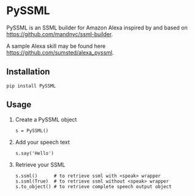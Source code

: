 # PySSML

PySSML is an SSML builder for Amazon Alexa inspired by and based on https://github.com/mandnyc/ssml-builder.

A sample Alexa skill may be found here https://github.com/sumsted/alexa_pyssml.

## Installation

```
pip install PySSML
```

## Usage

1. Create a PySSML object

    ```
    s = PySSML()
    ```

2. Add your speech text

    ```
    s.say('Hello')
    ```

3. Retrieve your SSML

    ```
    s.ssml()      # to retrieve ssml with <speak> wrapper
    s.ssml(True)  # to retrieve ssml without <speak> wrapper
    s.to_object() # to retrieve complete speech output object
    ```